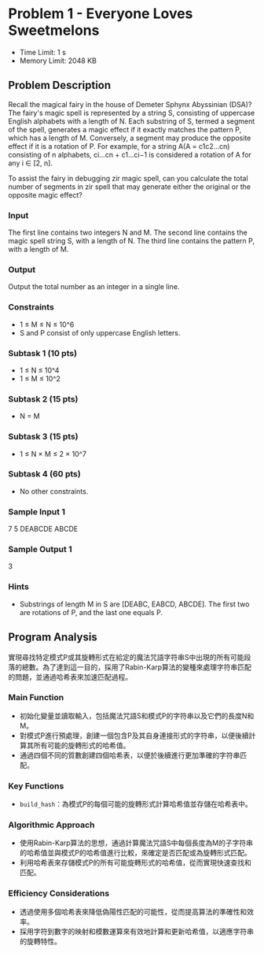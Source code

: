 # Problem 1 - Everyone Loves Sweetmelons

- Time Limit: 1 s
- Memory Limit: 2048 KB

## Problem Description
Recall the magical fairy in the house of Demeter Sphynx Abyssinian (DSA)? The fairy's magic spell is represented by a string S, consisting of uppercase English alphabets with a length of N. Each substring of S, termed a segment of the spell, generates a magic effect if it exactly matches the pattern P, which has a length of M. Conversely, a segment may produce the opposite effect if it is a rotation of P. For example, for a string A(A = c1c2...cn) consisting of n alphabets, ci...cn + c1...ci−1 is considered a rotation of A for any i ∈ [2, n]. 

To assist the fairy in debugging zir magic spell, can you calculate the total number of segments in zir spell that may generate either the original or the opposite magic effect?

### Input

The first line contains two integers N and M. The second line contains the magic spell string S, with a length of N. The third line contains the pattern P, with a length of M.

### Output

Output the total number as an integer in a single line.

### Constraints

- 1 ≤ M ≤ N ≤ 10^6
- S and P consist of only uppercase English letters.

### Subtask 1 (10 pts)

- 1 ≤ N ≤ 10^4
- 1 ≤ M ≤ 10^2

### Subtask 2 (15 pts)

- N = M

### Subtask 3 (15 pts)

- 1 ≤ N × M ≤ 2 × 10^7

### Subtask 4 (60 pts)

- No other constraints.

### Sample Input 1
7 5
DEABCDE
ABCDE


### Sample Output 1
3

### Hints

- Substrings of length M in S are [DEABC, EABCD, ABCDE]. The first two are rotations of P, and the last one equals P.

## Program Analysis

實現尋找特定模式P或其旋轉形式在給定的魔法咒語字符串S中出現的所有可能段落的總數。為了達到這一目的，採用了Rabin-Karp算法的變種來處理字符串匹配的問題，並通過哈希表來加速匹配過程。

### Main Function
- 初始化變量並讀取輸入，包括魔法咒語S和模式P的字符串以及它們的長度N和M。
- 對模式P進行預處理，創建一個包含P及其自身連接形式的字符串，以便後續計算其所有可能的旋轉形式的哈希值。
- 通過四個不同的質數創建四個哈希表，以便於後續進行更加準確的字符串匹配。

### Key Functions
- `build_hash`：為模式P的每個可能的旋轉形式計算哈希值並存儲在哈希表中。

### Algorithmic Approach
- 使用Rabin-Karp算法的思想，通過計算魔法咒語S中每個長度為M的子字符串的哈希值並與模式P的哈希值進行比較，來確定是否匹配或為旋轉形式匹配。
- 利用哈希表來存儲模式P的所有可能旋轉形式的哈希值，從而實現快速查找和匹配。

### Efficiency Considerations
- 透過使用多個哈希表來降低偽陽性匹配的可能性，從而提高算法的準確性和效率。
- 採用字符到數字的映射和模數運算來有效地計算和更新哈希值，以適應字符串的旋轉特性。